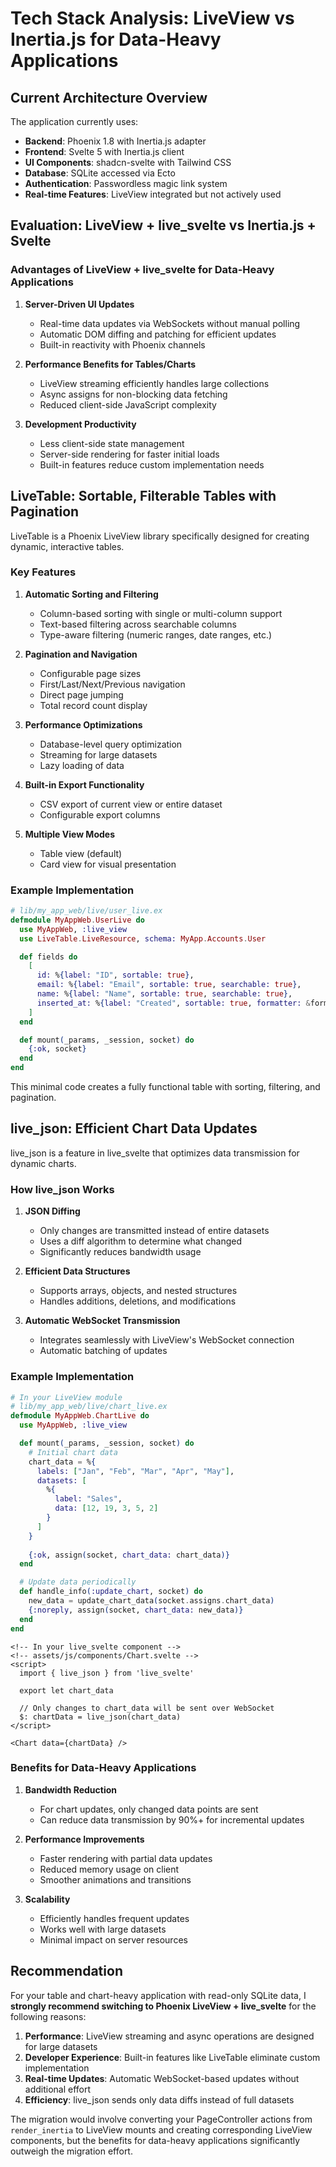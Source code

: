 # Tech Stack Analysis: LiveView vs Inertia.js for Data-Heavy Applications

## Current Architecture Overview

The application currently uses:
- **Backend**: Phoenix 1.8 with Inertia.js adapter
- **Frontend**: Svelte 5 with Inertia.js client
- **UI Components**: shadcn-svelte with Tailwind CSS
- **Database**: SQLite accessed via Ecto
- **Authentication**: Passwordless magic link system
- **Real-time Features**: LiveView integrated but not actively used

## Evaluation: LiveView + live_svelte vs Inertia.js + Svelte

### Advantages of LiveView + live_svelte for Data-Heavy Applications

1. **Server-Driven UI Updates**
   - Real-time data updates via WebSockets without manual polling
   - Automatic DOM diffing and patching for efficient updates
   - Built-in reactivity with Phoenix channels

2. **Performance Benefits for Tables/Charts**
   - LiveView streaming efficiently handles large collections
   - Async assigns for non-blocking data fetching
   - Reduced client-side JavaScript complexity

3. **Development Productivity**
   - Less client-side state management
   - Server-side rendering for faster initial loads
   - Built-in features reduce custom implementation needs

## LiveTable: Sortable, Filterable Tables with Pagination

LiveTable is a Phoenix LiveView library specifically designed for creating dynamic, interactive tables.

### Key Features

1. **Automatic Sorting and Filtering**
   - Column-based sorting with single or multi-column support
   - Text-based filtering across searchable columns
   - Type-aware filtering (numeric ranges, date ranges, etc.)

2. **Pagination and Navigation**
   - Configurable page sizes
   - First/Last/Next/Previous navigation
   - Direct page jumping
   - Total record count display

3. **Performance Optimizations**
   - Database-level query optimization
   - Streaming for large datasets
   - Lazy loading of data

4. **Built-in Export Functionality**
   - CSV export of current view or entire dataset
   - Configurable export columns

5. **Multiple View Modes**
   - Table view (default)
   - Card view for visual presentation

### Example Implementation

```elixir
# lib/my_app_web/live/user_live.ex
defmodule MyAppWeb.UserLive do
  use MyAppWeb, :live_view
  use LiveTable.LiveResource, schema: MyApp.Accounts.User

  def fields do
    [
      id: %{label: "ID", sortable: true},
      email: %{label: "Email", sortable: true, searchable: true},
      name: %{label: "Name", sortable: true, searchable: true},
      inserted_at: %{label: "Created", sortable: true, formatter: &format_date/1}
    ]
  end

  def mount(_params, _session, socket) do
    {:ok, socket}
  end
end
```

This minimal code creates a fully functional table with sorting, filtering, and pagination.

## live_json: Efficient Chart Data Updates

live_json is a feature in live_svelte that optimizes data transmission for dynamic charts.

### How live_json Works

1. **JSON Diffing**
   - Only changes are transmitted instead of entire datasets
   - Uses a diff algorithm to determine what changed
   - Significantly reduces bandwidth usage

2. **Efficient Data Structures**
   - Supports arrays, objects, and nested structures
   - Handles additions, deletions, and modifications

3. **Automatic WebSocket Transmission**
   - Integrates seamlessly with LiveView's WebSocket connection
   - Automatic batching of updates

### Example Implementation

```elixir
# In your LiveView module
# lib/my_app_web/live/chart_live.ex
defmodule MyAppWeb.ChartLive do
  use MyAppWeb, :live_view

  def mount(_params, _session, socket) do
    # Initial chart data
    chart_data = %{
      labels: ["Jan", "Feb", "Mar", "Apr", "May"],
      datasets: [
        %{
          label: "Sales",
          data: [12, 19, 3, 5, 2]
        }
      ]
    }
    
    {:ok, assign(socket, chart_data: chart_data)}
  end

  # Update data periodically
  def handle_info(:update_chart, socket) do
    new_data = update_chart_data(socket.assigns.chart_data)
    {:noreply, assign(socket, chart_data: new_data)}
  end
end
```

```svelte
<!-- In your live_svelte component -->
<!-- assets/js/components/Chart.svelte -->
<script>
  import { live_json } from 'live_svelte'
  
  export let chart_data
  
  // Only changes to chart_data will be sent over WebSocket
  $: chartData = live_json(chart_data)
</script>

<Chart data={chartData} />
```

### Benefits for Data-Heavy Applications

1. **Bandwidth Reduction**
   - For chart updates, only changed data points are sent
   - Can reduce data transmission by 90%+ for incremental updates

2. **Performance Improvements**
   - Faster rendering with partial data updates
   - Reduced memory usage on client
   - Smoother animations and transitions

3. **Scalability**
   - Efficiently handles frequent updates
   - Works well with large datasets
   - Minimal impact on server resources

## Recommendation

For your table and chart-heavy application with read-only SQLite data, I **strongly recommend switching to Phoenix LiveView + live_svelte** for the following reasons:

1. **Performance**: LiveView streaming and async operations are designed for large datasets
2. **Developer Experience**: Built-in features like LiveTable eliminate custom implementation
3. **Real-time Updates**: Automatic WebSocket-based updates without additional effort
4. **Efficiency**: live_json sends only data diffs instead of full datasets

The migration would involve converting your PageController actions from `render_inertia` to LiveView mounts and creating corresponding LiveView components, but the benefits for data-heavy applications significantly outweigh the migration effort.
